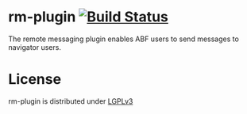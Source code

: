 rm-plugin [![Build Status](http://ci.cismet.de/buildStatus/icon?job=rm-plugin)](https://ci.cismet.de/job/rm-plugin/)
=========

The remote messaging plugin enables ABF users to send messages to navigator users.

License
=======

rm-plugin is distributed under [LGPLv3](https://github.com/cismet/rm-plugin/blob/dev/LICENSE)

